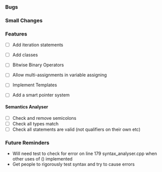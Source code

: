 ### Bugs

### Small Changes

### Features

-   [ ] Add iteration statements
-   [ ] Add classes

-   [ ] Bitwise Binary Operators
-   [ ] Allow multi-assignments in variable assigning
-   [ ] Implement Templates
-   [ ] Add a smart pointer system

#### Semantics Analyser

-   [ ] Check and remove semicolons
-   [ ] Check all types match
-   [ ] Check all statements are valid (not qualifiers on their own etc)

### Future Reminders

-   Will need test to check for error on line 179 syntax_analyser.cpp when other uses of () implemented
-   Get people to rigorously test syntax and try to cause errors
